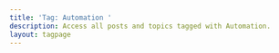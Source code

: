 ```yaml
---
title: 'Tag: Automation '
description: Access all posts and topics tagged with Automation.
layout: tagpage
---
```

